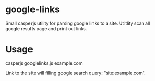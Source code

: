 google-links
=======

Small casperjs utility for parsing google links to a site.
Utitlity scan all google results page and print out links.

Usage
=======

casperjs googlelinks.js example.com

Link to the site will filling google search query: "site:example.com".
